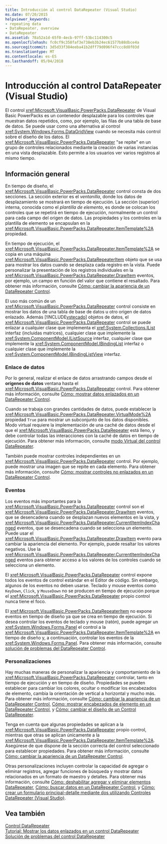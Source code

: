 ```yaml
---
title: Introducción al control DataRepeater (Visual Studio)
ms.date: 07/20/2015
helpviewer_keywords:
- repeating data
- DataRepeater, overview
- DataRepeater
ms.assetid: 78a52a1d-65f0-4ecb-97ff-53bc114300c5
ms.openlocfilehash: fc0cf9c358faf3e738eb3b24ec61577b88dbce4a
ms.sourcegitcommit: 3d5d33f384eeba41b2dff79d096f47ccc8d8f03d
ms.translationtype: MT
ms.contentlocale: es-ES
ms.lasthandoff: 05/04/2018
---
```

# <a name="introduction-to-the-datarepeater-control-visual-studio"></a>Introducción al control DataRepeater (Visual Studio)
El control <xref:Microsoft.VisualBasic.PowerPacks.DataRepeater> de Visual Basic PowerPacks es un contenedor desplazable para los controles que muestran datos repetidos, como, por ejemplo, las filas de una tabla de base de datos. Se puede usar como una alternativa al control <xref:System.Windows.Forms.DataGridView> cuando se necesita más control sobre el diseño de los datos. El <xref:Microsoft.VisualBasic.PowerPacks.DataRepeater> "se repite" en un grupo de controles relacionados mediante la creación de varias instancias en una vista desplazable. Esto permite a los usuarios ver varios registros al mismo tiempo.  
  
## <a name="overview"></a>Información general  
 En tiempo de diseño, el <xref:Microsoft.VisualBasic.PowerPacks.DataRepeater> control consta de dos secciones. La sección exterior es el *ventanilla*, donde los datos de desplazamiento se mostrará en tiempo de ejecución. La sección (superior) interna, conocida como el *plantilla de elemento*, es donde se colocan los controles que se repetirá en tiempo de ejecución, normalmente un control para cada campo del origen de datos. Las propiedades y los controles en la plantilla de elemento se encapsulan en la <xref:Microsoft.VisualBasic.PowerPacks.DataRepeater.ItemTemplate%2A> propiedad.  
  
 En tiempo de ejecución, el <xref:Microsoft.VisualBasic.PowerPacks.DataRepeater.ItemTemplate%2A> se copia en una máquina <xref:Microsoft.VisualBasic.PowerPacks.DataRepeaterItem> objeto que se usa para mostrar los datos cuando se desplaza cada registro en la vista. Puede personalizar la presentación de los registros individuales en la <xref:Microsoft.VisualBasic.PowerPacks.DataRepeater.DrawItem> eventos, por ejemplo, un campo en función del valor que contiene el resaltado. Para obtener más información, consulte [Cómo: cambiar la apariencia de un DataRepeater Control](../../../visual-basic/developing-apps/windows-forms/how-to-change-the-appearance-of-a-datarepeater-control-visual-studio.md).  
  
 El uso más común de un <xref:Microsoft.VisualBasic.PowerPacks.DataRepeater> control consiste en mostrar los datos de una tabla de base de datos u otro origen de datos enlazado. Además [!INCLUDE[vstecado](~/includes/vstecado-md.md)] objetos de datos, el <xref:Microsoft.VisualBasic.PowerPacks.DataRepeater> control se puede enlazar a cualquier clase que implementa el <xref:System.Collections.IList> interfaz (incluidas matrices), cualquier clase que implemente la <xref:System.ComponentModel.IListSource> interfaz, cualquier clase que implemente la <xref:System.ComponentModel.IBindingList> interfaz o cualquier clase que implemente la <xref:System.ComponentModel.IBindingListView> interfaz.  
  
### <a name="data-binding"></a>Enlace de datos  
 Por lo general, realizar el enlace de datos arrastrando campos desde el **orígenes de datos** ventana hasta el <xref:Microsoft.VisualBasic.PowerPacks.DataRepeater> control. Para obtener más información, consulte [Cómo: mostrar datos enlazados en un DataRepeater Control](../../../visual-basic/developing-apps/windows-forms/how-to-display-bound-data-in-a-datarepeater-control-visual-studio.md).  
  
 Cuando se trabaja con grandes cantidades de datos, puede establecer la <xref:Microsoft.VisualBasic.PowerPacks.DataRepeater.VirtualMode%2A> propiedad `True` para mostrar un subconjunto de los datos disponibles. Modo virtual requiere la implementación de una caché de datos desde el que el <xref:Microsoft.VisualBasic.PowerPacks.DataRepeater> está lleno, y debe controlar todas las interacciones con la caché de datos en tiempo de ejecución. Para obtener más información, consulte [modo Virtual del control DataRepeater](../../../visual-basic/developing-apps/windows-forms/virtual-mode-in-the-datarepeater-control-visual-studio.md).  
  
 También puede mostrar controles independientes en un <xref:Microsoft.VisualBasic.PowerPacks.DataRepeater> control. Por ejemplo, puede mostrar una imagen que se repite en cada elemento. Para obtener más información, consulte [Cómo: mostrar controles no enlazados en un DataRepeater Control](../../../visual-basic/developing-apps/windows-forms/how-to-display-unbound-controls-in-a-datarepeater-control-visual-studio.md).  
  
### <a name="events"></a>Eventos  
 Los eventos más importantes para la <xref:Microsoft.VisualBasic.PowerPacks.DataRepeater> control son el <xref:Microsoft.VisualBasic.PowerPacks.DataRepeater.DrawItem> eventos, que se desencadena cuando se desplazan nuevos elementos en la vista, y <xref:Microsoft.VisualBasic.PowerPacks.DataRepeater.CurrentItemIndexChanged> eventos, que se desencadena cuando se selecciona un elemento. Puede usar el <xref:Microsoft.VisualBasic.PowerPacks.DataRepeater.DrawItem> evento para cambiar la apariencia del elemento. Por ejemplo, puede resaltar los valores negativos. Use la <xref:Microsoft.VisualBasic.PowerPacks.DataRepeater.CurrentItemIndexChanged> eventos para obtener acceso a los valores de los controles cuando se selecciona un elemento.  
  
 El <xref:Microsoft.VisualBasic.PowerPacks.DataRepeater> control expone todos los eventos de control estándar en el Editor de código. Sin embargo, algunos de los eventos no deben usarse. Teclado y mouse eventos como `KeyDown`, `Click`, y `MouseDown` no se producen en tiempo de ejecución porque el <xref:Microsoft.VisualBasic.PowerPacks.DataRepeater> propio control nunca tiene el foco.  
  
 El <xref:Microsoft.VisualBasic.PowerPacks.DataRepeaterItem> no expone eventos en tiempo de diseño ya que se crea en tiempo de ejecución. Si desea controlar los eventos de teclado y mouse (ratón), puede agregar un <xref:System.Windows.Forms.Panel> el control a la <xref:Microsoft.VisualBasic.PowerPacks.DataRepeater.ItemTemplate%2A> en tiempo de diseño y, a continuación, controlar los eventos de la <xref:System.Windows.Forms.Panel>. Para obtener más información, consulte [solución de problemas del DataRepeater Control](../../../visual-basic/developing-apps/windows-forms/troubleshooting-the-datarepeater-control-visual-studio.md).  
  
### <a name="customizations"></a>Personalizaciones  
 Hay muchas maneras de personalizar la apariencia y comportamiento de la <xref:Microsoft.VisualBasic.PowerPacks.DataRepeater> controlar, tanto en tiempo de ejecución y en tiempo de diseño. Propiedades se pueden establecer para cambiar los colores, ocultar o modificar los encabezados de elemento, cambia la orientación de vertical a horizontal y mucho más. Para obtener más información, consulte [Cómo: cambiar la apariencia de un DataRepeater Control](../../../visual-basic/developing-apps/windows-forms/how-to-change-the-appearance-of-a-datarepeater-control-visual-studio.md), [Cómo: mostrar encabezados de elemento en un DataRepeater Control](../../../visual-basic/developing-apps/windows-forms/how-to-display-item-headers-in-a-datarepeater-control-visual-studio.md), y [Cómo: cambiar el diseño de un Control DataRepeater](../../../visual-basic/developing-apps/windows-forms/how-to-change-the-layout-of-a-datarepeater-control-visual-studio.md).  
  
 Tenga en cuenta que algunas propiedades se aplican a la <xref:Microsoft.VisualBasic.PowerPacks.DataRepeater> propio control, mientras que otras se aplican únicamente a la <xref:Microsoft.VisualBasic.PowerPacks.DataRepeater.ItemTemplate%2A>. Asegúrese de que dispone de la sección correcta del control seleccionado para establecer propiedades. Para obtener más información, consulte [Cómo: cambiar la apariencia de un DataRepeater Control](../../../visual-basic/developing-apps/windows-forms/how-to-change-the-appearance-of-a-datarepeater-control-visual-studio.md).  
  
 Otras personalizaciones incluyen controlar la capacidad de agregar o eliminar registros, agregar funciones de búsqueda y mostrar datos relacionados en un formato de maestro y detalles. Para obtener más información, consulte [Cómo: deshabilitar agregar y eliminar elementos DataRepeater](../../../visual-basic/developing-apps/windows-forms/how-to-disable-adding-and-deleting-datarepeater-items-visual-studio.md), [Cómo: buscar datos en un DataRepeater Control](../../../visual-basic/developing-apps/windows-forms/how-to-search-data-in-a-datarepeater-control-visual-studio.md), y [Cómo: crear un formulario principal-detalle mediante dos utilizando Controles DataRepeater (Visual Studio)](../../../visual-basic/developing-apps/windows-forms/how-to-create-a-master-detail-form-by-using-two-datarepeater-controls.md).  
  
## <a name="see-also"></a>Vea también  
 [Control DataRepeater ](../../../visual-basic/developing-apps/windows-forms/datarepeater-control-visual-studio.md)  
 [Tutorial: Mostrar los datos enlazados en un control DataRepeater](../../../visual-basic/developing-apps/windows-forms/walkthrough-displaying-data-in-a-datarepeater-control-visual-studio.md)  
 [Solución de problemas del control DataRepeater](../../../visual-basic/developing-apps/windows-forms/troubleshooting-the-datarepeater-control-visual-studio.md)
